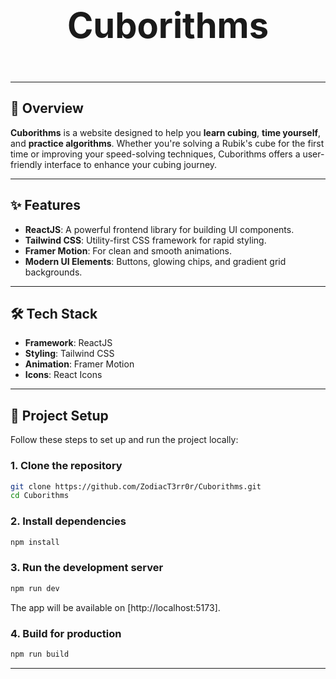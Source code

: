 # <p align="center" style="font-size: 2em; font-weight: bold;">Cuborithms</p>

---

## 🚀 Overview

**Cuborithms** is a website designed to help you **learn cubing**, **time yourself**, and **practice algorithms**. Whether you're solving a Rubik's cube for the first time or improving your speed-solving techniques, Cuborithms offers a user-friendly interface to enhance your cubing journey.

---

## ✨ Features

- **ReactJS**: A powerful frontend library for building UI components.
- **Tailwind CSS**: Utility-first CSS framework for rapid styling.
- **Framer Motion**: For clean and smooth animations.
- **Modern UI Elements**: Buttons, glowing chips, and gradient grid backgrounds.

---

## 🛠️ Tech Stack

- **Framework**: ReactJS
- **Styling**: Tailwind CSS
- **Animation**: Framer Motion
- **Icons**: React Icons

---

## 📂 Project Setup

Follow these steps to set up and run the project locally:

### 1. Clone the repository

```bash
git clone https://github.com/ZodiacT3rr0r/Cuborithms.git
cd Cuborithms
```

### 2. Install dependencies

```bash
npm install
```

### 3. Run the development server

```bash
npm run dev
```

The app will be available on [http://localhost:5173].

### 4. Build for production

```bash
npm run build
```

---
